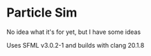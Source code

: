 # Particle Sim

No idea what it's for yet, but I have some ideas

Uses SFML v3.0.2-1 and builds with clang 20.1.8
